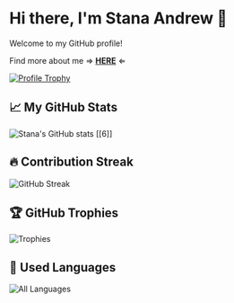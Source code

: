 # Hi there, I'm Stana Andrew 👋

Welcome to my GitHub profile!

Find more about me ⇒ **[HERE](https://portfolio-786060.gitlab.io/)** ⇐

[![Profile Trophy](https://github-profile-trophy.vercel.app/?username=StanaAndrei)](https://github.com/ryo-ma/github-profile-trophy)

## 📈 My GitHub Stats
![Stana's GitHub stats](https://github-readme-stats.vercel.app/api?username=StanaAndrei&show_icons=true&theme=radical) [[6]]

## 🔥 Contribution Streak
![GitHub Streak](https://streak-stats.demolab.com/?user=StanaAndrei&theme=radical)

## 🏆 GitHub Trophies
![Trophies](https://github-profile-trophy.vercel.app/?username=StanaAndrei&theme=radical)

## 💬 Used Languages 
![All Languages](https://github-readme-stats.vercel.app/api/top-langs/?username=StanaAndrei&layout=donut-vertical&langs_count=100)
